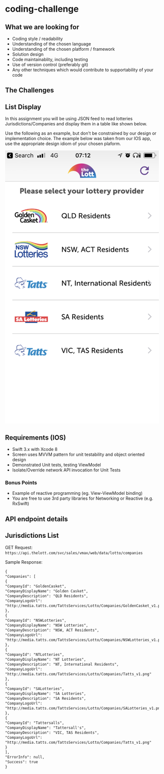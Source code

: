 # coding-challenge

## What we are looking for

- Coding style / readability
- Understanding of the chosen language
- Understanding of the chosen platform / framework
- Solution design
- Code maintainablity, including testing
- Use of version control (preferably git)
- Any other techniques which would contribute to supportability of your code

## The Challenges

## List Display
In this assignment you will be using JSON feed to read lotteries Jurisdictions/Companies and display them in a table like shown below.

Use the following as an example, but don't be constrained by our design or implementation choice.  The example below was taken from our IOS app, use the appropriate design idiom of your chosen plaform.

![Sample List](ios.png)

## Requirements (IOS)

- Swift 3.x with Xcode 8
- Screen uses MVVM pattern for unit testability and object oriented design
- Demonstrated Unit tests, testing ViewModel
- Isolate/Override network API invocation for Unit Tests

### Bonus Points

- Example of reactive programming (eg. View-ViewModel binding)
- You are free to use 3rd party libraries for Networking or Reactive (e.g. RxSwift)

## API endpoint details

## Jurisdictions List

GET Request:
`https://api.thelott.com/svc/sales/vmax/web/data/lotto/companies`

Sample Response:

```
{
"Companies": [
{
"CompanyId": "GoldenCasket",
"CompanyDisplayName": "Golden Casket",
"CompanyDescription": "QLD Residents",
"CompanyLogoUrl": "http://media.tatts.com/TattsServices/Lotto/Companies/GoldenCasket_v1.png"
},
{
"CompanyId": "NSWLotteries",
"CompanyDisplayName": "NSW Lotteries",
"CompanyDescription": "NSW, ACT Residents",
"CompanyLogoUrl": "http://media.tatts.com/TattsServices/Lotto/Companies/NSWLotteries_v1.png"
},
{
"CompanyId": "NTLotteries",
"CompanyDisplayName": "NT Lotteries",
"CompanyDescription": "NT, International Residents",
"CompanyLogoUrl": "http://media.tatts.com/TattsServices/Lotto/Companies/Tatts_v1.png"
},
{
"CompanyId": "SALotteries",
"CompanyDisplayName": "SA Lotteries",
"CompanyDescription": "SA Residents",
"CompanyLogoUrl": "http://media.tatts.com/TattsServices/Lotto/Companies/SALotteries_v1.png"
},
{
"CompanyId": "Tattersalls",
"CompanyDisplayName": "Tattersall's",
"CompanyDescription": "VIC, TAS Residents",
"CompanyLogoUrl": "http://media.tatts.com/TattsServices/Lotto/Companies/Tatts_v1.png"
}
],
"ErrorInfo": null,
"Success": true
}
```
